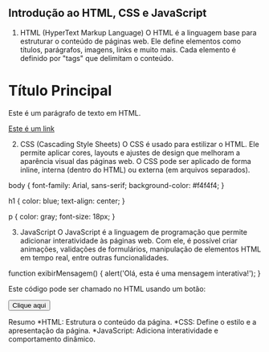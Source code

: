 ## Introdução ao HTML, CSS e JavaScript
1. HTML (HyperText Markup Language)
O HTML é a linguagem base para estruturar o conteúdo de páginas web. Ele define elementos como títulos, parágrafos, imagens, links e muito mais. Cada elemento é definido por "tags" que delimitam o conteúdo.

<!DOCTYPE html>
<html lang="pt-BR">
<head>
    <meta charset="UTF-8">
    <title>Exemplo HTML</title>
</head>
<body>
    <h1>Título Principal</h1>
    <p>Este é um parágrafo de texto em HTML.</p>
    <a href="https://exemplo.com">Este é um link</a>
</body>
</html>


2. CSS (Cascading Style Sheets)
O CSS é usado para estilizar o HTML. Ele permite aplicar cores, layouts e ajustes de design que melhoram a aparência visual das páginas web. O CSS pode ser aplicado de forma inline, interna (dentro do HTML) ou externa (em arquivos separados).

body {
    font-family: Arial, sans-serif;
    background-color: #f4f4f4;
}

h1 {
    color: blue;
    text-align: center;
}

p {
    color: gray;
    font-size: 18px;
}


3. JavaScript
O JavaScript é a linguagem de programação que permite adicionar interatividade às páginas web. Com ele, é possível criar animações, validações de formulários, manipulação de elementos HTML em tempo real, entre outras funcionalidades.

function exibirMensagem() {
    alert('Olá, esta é uma mensagem interativa!');
}


Este código pode ser chamado no HTML usando um botão:

<button onclick="exibirMensagem()">Clique aqui</button>


Resumo
*HTML: Estrutura o conteúdo da página.
*CSS: Define o estilo e a apresentação da página.
*JavaScript: Adiciona interatividade e comportamento dinâmico.
